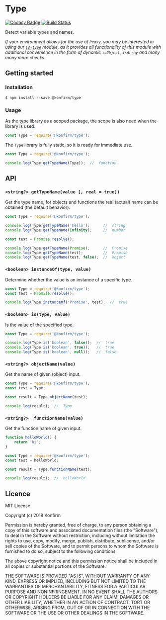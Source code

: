 # Type
[![Codacy Badge](https://api.codacy.com/project/badge/Grade/70d2c2373f4f47eab9258ede9428fef5)](https://www.codacy.com/app/konfirm/node-type?utm_source=github.com&amp;utm_medium=referral&amp;utm_content=konfirm/node-type&amp;utm_campaign=Badge_Grade)
[![Build Status](https://travis-ci.org/konfirm/node-type.svg?branch=master)](https://travis-ci.org/konfirm/node-type)

Detect variable types and names.

_If your environment allows for the use of `Proxy`, you may be interested in using our [`is-type`](https://www.npmjs.com/package/@konfirm/is-type) module, as it provides all functionality of this module with additional convenience in the form of dynamic `isObject`, `isArray` and many many more checks._

## Getting started

### Installation

```
$ npm install --save @konfirm/type
```

### Usage
As the type library as a scoped package, the scope is also need when the library is used.

```js
const Type = require('@konfirm/type');
```

The `Type` library is fully static, so it is ready for immediate use.

```js
const Type = require('@konfirm/type');

console.log(Type.getTypeName(Type));  //  function
```

## API

### `<string?> getTypeName(value [, real = true])`
Get the type name, for objects and functions the real (actual) name can be obtained (the default behavior).

```js
const Type = require('@konfirm/type');

console.log(Type.getTypeName('hello');      //  string
console.log(Type.getTypeName(Infinity);     //  number

const test = Promise.resolve();

console.log(Type.getTypeName(Promise);      //  Promise
console.log(Type.getTypeName(test);         //  Promise
console.log(Type.getTypeName(test, false);  //  object
```

### `<boolean> instanceOf(type, value)`
Determine whether the value is an instance of a specific type.

```js
const Type = require('@konfirm/type');
const test = Promise.resolve();

console.log(Type.instanceOf('Promise', test);  //  true
```

### `<boolean> is(type, value)`
Is the value of the specified type.

```js
const Type = require('@konfirm/type');

console.log(Type.is('boolean', false));  //  true
console.log(Type.is('boolean', true));   //  true
console.log(Type.is('boolean', null));   //  false
```

### `<string?> objectName(value)`
Get the name of given (object) input.

```js
const Type = require('@konfirm/type');
const test = Type;

const result = Type.objectName(test);

console.log(result);  //  Type
```

### `<string?>  functionName(value)`
Get the function name of given input.

```js
function helloWorld() {
	return 'hi';
}

const Type = require('@konfirm/type');
const test = helloWorld;

const result = Type.functionName(test);

console.log(result);  //  helloWorld
```


## Licence

MIT License

Copyright (c) 2018 Konfirm

Permission is hereby granted, free of charge, to any person obtaining a copy
of this software and associated documentation files (the "Software"), to deal
in the Software without restriction, including without limitation the rights
to use, copy, modify, merge, publish, distribute, sublicense, and/or sell
copies of the Software, and to permit persons to whom the Software is
furnished to do so, subject to the following conditions:

The above copyright notice and this permission notice shall be included in all
copies or substantial portions of the Software.

THE SOFTWARE IS PROVIDED "AS IS", WITHOUT WARRANTY OF ANY KIND, EXPRESS OR
IMPLIED, INCLUDING BUT NOT LIMITED TO THE WARRANTIES OF MERCHANTABILITY,
FITNESS FOR A PARTICULAR PURPOSE AND NONINFRINGEMENT. IN NO EVENT SHALL THE
AUTHORS OR COPYRIGHT HOLDERS BE LIABLE FOR ANY CLAIM, DAMAGES OR OTHER
LIABILITY, WHETHER IN AN ACTION OF CONTRACT, TORT OR OTHERWISE, ARISING FROM,
OUT OF OR IN CONNECTION WITH THE SOFTWARE OR THE USE OR OTHER DEALINGS IN THE
SOFTWARE.
